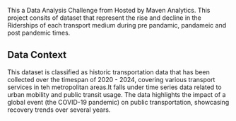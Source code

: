 This a Data Analysis Challenge from Hosted by Maven Analytics.
This project consits of dataset  that represent the rise and decline in the Riderships of each transport medium during pre pandamic, pandameic and post pandemic times.
## Data Context 
This dataset is classified as historic transportation data that has been collected over the timespan of 2020 - 2024, covering various transport services in teh metropolitan areas.It falls under time series
data related to urban mobility and public transit usage.
The data highlights the impact of a global event (the COVID-19 pandemic) on public transportation, showcasing recovery trends over several years.

